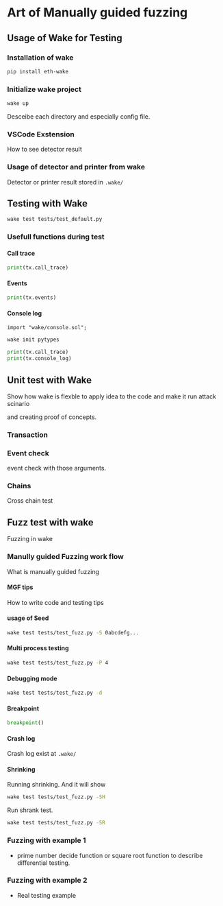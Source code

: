 # Art of Manually guided fuzzing

## Usage of Wake for Testing

### Installation of wake

```bash
pip install eth-wake
```

###

### Initialize wake project

```bash
wake up
```

Desceibe each directory and especially config file.

### VSCode Exstension

How to see detector result

### Usage of detector and printer from wake

Detector or printer result stored in `.wake/`

## Testing with Wake

```bash
wake test tests/test_default.py
```

### Usefull functions during test

#### Call trace

```python
print(tx.call_trace)
```

#### Events

```python
print(tx.events)
```

#### Console log

```sol
import "wake/console.sol";
```

```bash
wake init pytypes
```

```python
print(tx.call_trace)
print(tx.console_log)
```

## Unit test with Wake

Show how wake is flexble to apply idea to the code and make it run attack scinario

and creating proof of concepts.

### Transaction

### Event check

event check with those arguments.

### Chains

Cross chain test

## Fuzz test with wake

Fuzzing in wake

### Manully guided Fuzzing work flow

What is manually guided fuzzing

#### MGF tips

How to write code and testing tips

#### usage of Seed

```bash
wake test tests/test_fuzz.py -S 0abcdefg...
```

#### Multi process testing

```bash
wake test tests/test_fuzz.py -P 4
```

#### Debugging mode

```bash
wake test tests/test_fuzz.py -d
```

#### Breakpoint

```python
breakpoint()
```

#### Crash log

Crash log exist at `.wake/`

#### Shrinking

Running shrinking. And it will show

```bash
wake test tests/test_fuzz.py -SH
```

Run shrank test.

```bash
wake test tests/test_fuzz.py -SR
```

### Fuzzing with example 1

- prime number decide function or square root function to describe differential testing.

### Fuzzing with example 2

- Real testing example
